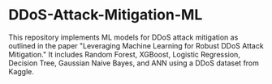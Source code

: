 # DDoS-Attack-Mitigation-ML
This repository implements ML models for DDoS attack mitigation as outlined in the paper "Leveraging Machine Learning for Robust DDoS Attack Mitigation." It includes Random Forest, XGBoost, Logistic Regression, Decision Tree, Gaussian Naive Bayes, and ANN using a DDoS dataset from Kaggle.
